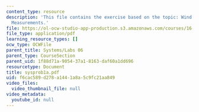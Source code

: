 ```yaml
---
content_type: resource
description: 'This file contains the exercise based on the topic: Wind Tunnel Pitot
  Measurements.'
file: https://ol-ocw-studio-app-production.s3.amazonaws.com/courses/16-01-unified-engineering-i-ii-iii-iv-fall-2005-spring-2006/f6cac589d278a1441a8a5c9fc21aa849_sysprob1a.pdf
file_type: application/pdf
learning_resource_types: []
ocw_type: OCWFile
parent_title: Systems/Labs 06
parent_type: CourseSection
parent_uid: 1f88d71a-9054-37a1-8163-daf60a1dd696
resourcetype: Document
title: sysprob1a.pdf
uid: f6cac589-d278-a144-1a8a-5c9fc21aa849
video_files:
  video_thumbnail_file: null
video_metadata:
  youtube_id: null
---
```

